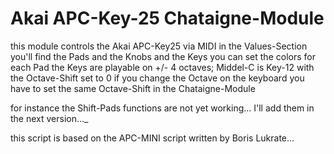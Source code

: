 # Akai APC-Key-25 Chataigne-Module

this module controls the Akai APC-Key25 via MIDI
in the Values-Section you'll find the Pads and the Knobs and the Keys
you can set the colors for each Pad
the Keys are playable on +/- 4 octaves; Middel-C is Key-12 with the Octave-Shift set to 0
if you change the Octave on the keyboard you have to set the same Octave-Shift in the Chataigne-Module

for instance the Shift-Pads functions are not yet working...
I'll add them in the next version..._

this script is based on the APC-MINI script written by Boris Lukrate...
